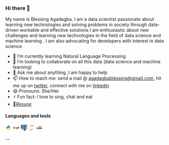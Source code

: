 ### Hi there 👋
 
My name is Blessing Agadagba. I am a  data scientist passionate about learning new technologies and solving problems in society through data-driven workable and effective solutions I am enthusiastic about new challenges and learning new technologies in the field of data science and machine learning . I am also advocating for developers with interest in data science


- 🌱 I’m currently learning  Natural Language Processing
- 👯 I’m looking to collaborate on all this data (data science and machine learning)
- 💬 Ask me about anything ,I am happy to help
- 📫 How to reach me:  send a mail @ agadagbablessing@gmail.com, hit me up on [twitter](https://twitter.com/BAgadagba), connect with me on [linkedin](https://www.linkedin.com/in/blessing-agadagba-0bba64165/)
- 😄 Pronouns: She/Her
- ⚡ Fun fact: I love to sing, chat and eat
- 📑[*Resune*](https://drive.google.com/file/d/1o7a8TzsAxK2bwVdTPxoPOGrZYqiTLMz_/view?usp=sharing)

#### Languages and tools

<code><img height="20" src="https://raw.githubusercontent.com/github/explore/80688e429a7d4ef2fca1e82350fe8e3517d3494d/topics/python/python.png"></code>
<code><img height="20" src="https://raw.githubusercontent.com/github/explore/80688e429a7d4ef2fca1e82350fe8e3517d3494d/topics/git/git.png"></code>
<code><img height="20" src="https://raw.githubusercontent.com/github/explore/80688e429a7d4ef2fca1e82350fe8e3517d3494d/topics/postgresql/postgresql.png"></code>
<code><img height="20" src="https://raw.githubusercontent.com/github/explore/80688e429a7d4ef2fca1e82350fe8e3517d3494d/topics/jupyter-notebook/jupyter-notebook.png"></code>
<code><img height="20" src="https://raw.githubusercontent.com/github/explore/80688e429a7d4ef2fca1e82350fe8e3517d3494d/topics/scikit-learn/scikit-learn.png"></code>


--
